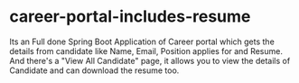# career-portal-includes-resume
Its an Full done Spring Boot Application of Career portal which gets the details from candidate like Name, Email, Position applies for and Resume. And there's a "View All Candidate" page, it allows you to view the details of Candidate and can download the resume too.
